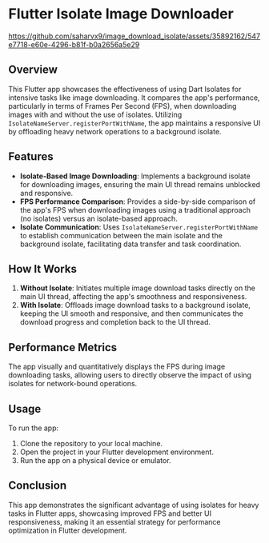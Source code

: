 # Flutter Isolate Image Downloader

https://github.com/saharvx9/image_download_isolate/assets/35892162/547e7718-e60e-4296-b81f-b0a2656a5e29

## Overview
This Flutter app showcases the effectiveness of using Dart Isolates for intensive tasks like image downloading. It compares the app's performance, particularly in terms of Frames Per Second (FPS), when downloading images with and without the use of isolates. Utilizing `IsolateNameServer.registerPortWithName`, the app maintains a responsive UI by offloading heavy network operations to a background isolate.

## Features
- **Isolate-Based Image Downloading**: Implements a background isolate for downloading images, ensuring the main UI thread remains unblocked and responsive.
- **FPS Performance Comparison**: Provides a side-by-side comparison of the app's FPS when downloading images using a traditional approach (no isolates) versus an isolate-based approach.
- **Isolate Communication**: Uses `IsolateNameServer.registerPortWithName` to establish communication between the main isolate and the background isolate, facilitating data transfer and task coordination.

## How It Works
1. **Without Isolate**: Initiates multiple image download tasks directly on the main UI thread, affecting the app's smoothness and responsiveness.
2. **With Isolate**: Offloads image download tasks to a background isolate, keeping the UI smooth and responsive, and then communicates the download progress and completion back to the UI thread.

## Performance Metrics
The app visually and quantitatively displays the FPS during image downloading tasks, allowing users to directly observe the impact of using isolates for network-bound operations.

## Usage
To run the app:
1. Clone the repository to your local machine.
2. Open the project in your Flutter development environment.
3. Run the app on a physical device or emulator.

## Conclusion
This app demonstrates the significant advantage of using isolates for heavy tasks in Flutter apps, showcasing improved FPS and better UI responsiveness, making it an essential strategy for performance optimization in Flutter development.
